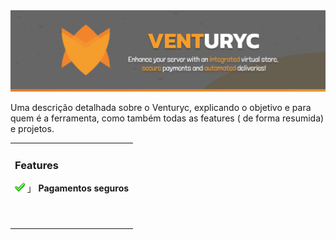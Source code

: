 [comment]: <> (Banner)
<div align="center">
    <img src="https://github.com/Venturyc/.github/blob/main/assets/Venturyc.png?raw=true">
</div>

Uma descrição detalhada sobre o Venturyc, explicando o objetivo e para quem é a ferramenta, como também todas as features ( de forma resumida) e projetos.

<div>
    <table>
        <tr>
            <td align="left">
                <h3>Features</h3>
                <img src="https://github.com/Harlocks/design/blob/main/assets/inkscape/icons/apply.png?raw=true"/> 」<b> Pagamentos seguros</b>
                <br>
                <br>
                <br>
                <br>
            </td>
        </tr>
    </table>
</div>